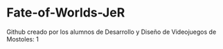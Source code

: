 # Fate-of-Worlds-JeR
Github creado por los alumnos de Desarrollo y Diseño de Videojuegos de Mostoles: 1
 
